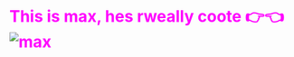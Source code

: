 <html>
<head>
   <title>Setting Text Color</title>
</head>
<body>
<h1 style="color: Fuchsia;">       This is max, hes rweally coote 👉👈
<img src="https://th.bing.com/th/id/R.f3ad0e81fde02a978f87c1bfb332da21rik=X84kM5UaNHwJkg&riu=http%3a%2f%2f2.bp.blogspot.com%2f1tWrTmex2gU%2fUsoVHl9KqcI%2fAAAAAAAAAME%2f1NL9LkueDD8%2fs1600%2fphoto%2b(5).JPG&ehk=7%2f43NF0R0lTarf%2fO77Jcdm6JBJvNgeZrbfn3OndP 3PM%3d&risl=&pid=ImgRaw&r=0" alt="max"/>
